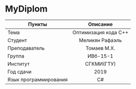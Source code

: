 # MyDiplom
| Пункты                | Описание             |
| -------------         | :------------------: |
| Тема                  | Оптимизация кода C++ |
| Студент               | Меликян Рафаэль      |
| Преподаватель         | Томаев М.Х.          |
| Группа                | ИВб-15-1             |
| Институт              | СГКМИ(ГТУ)           |
| Год сдачи             | 2019                 |
| Язык программирования | C#                   |
